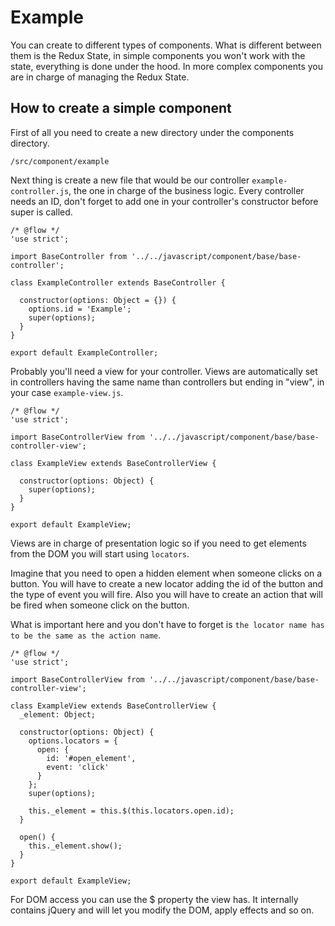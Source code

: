 # Example

You can create to different types of components. What is different between them is the Redux State, in simple components you won't work with the state, everything is done under the hood. In more complex components you are in charge of managing the Redux State.

## How to create a simple component

First of all you need to create a new directory under the components directory.

`/src/component/example`

Next thing is create a new file that would be our controller `example-controller.js`, the one in charge of the business logic. Every controller needs an ID, don't forget to add one in your controller's constructor before super is called.

```
/* @flow */
'use strict';

import BaseController from '../../javascript/component/base/base-controller';

class ExampleController extends BaseController {

  constructor(options: Object = {}) {
    options.id = 'Example';
    super(options);
  }
}

export default ExampleController;

```

Probably you'll need a view for your controller. Views are automatically set in controllers having the same name than controllers but ending in "view", in your case `example-view.js`.

```
/* @flow */
'use strict';

import BaseControllerView from '../../javascript/component/base/base-controller-view';

class ExampleView extends BaseControllerView {

  constructor(options: Object) {
    super(options);
  }
}

export default ExampleView;
```

Views are in charge of presentation logic so if you need to get elements from the DOM you will start using `locators`.

Imagine that you need to open a hidden element when someone clicks on a button. You will have to create a new locator adding the id of the button and the type of event you will fire. Also you will have to create an action that will be fired when someone click on the button.

What is important here and you don't have to forget is `the locator name has to be the same as the action name`.

```
/* @flow */
'use strict';

import BaseControllerView from '../../javascript/component/base/base-controller-view';

class ExampleView extends BaseControllerView {
  _element: Object;

  constructor(options: Object) {
    options.locators = {
      open: {
        id: '#open_element',
        event: 'click'
      }
    };
    super(options);

    this._element = this.$(this.locators.open.id);
  }

  open() {
    this._element.show();
  }
}

export default ExampleView;
```

For DOM access you can use the $ property the view has. It internally contains jQuery and will let you modify the DOM, apply effects and so on.

